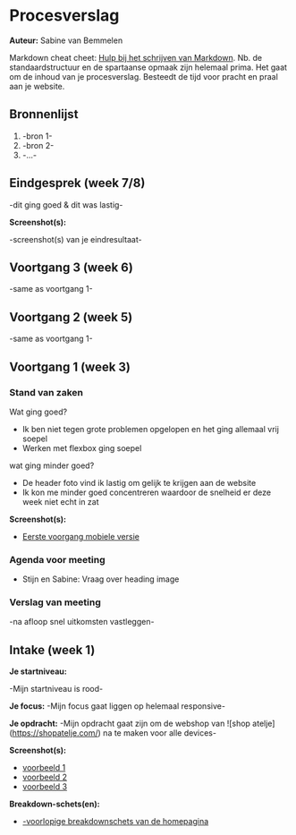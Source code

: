 # Procesverslag
**Auteur:** Sabine van Bemmelen

Markdown cheat cheet: [Hulp bij het schrijven van Markdown](https://github.com/adam-p/markdown-here/wiki/Markdown-Cheatsheet). Nb. de standaardstructuur en de spartaanse opmaak zijn helemaal prima. Het gaat om de inhoud van je procesverslag. Besteedt de tijd voor pracht en praal aan je website.



## Bronnenlijst
1. -bron 1-
2. -bron 2-
3. -...-



## Eindgesprek (week 7/8)

-dit ging goed & dit was lastig-

**Screenshot(s):**

-screenshot(s) van je eindresultaat-



## Voortgang 3 (week 6)

-same as voortgang 1-



## Voortgang 2 (week 5)

-same as voortgang 1-



## Voortgang 1 (week 3)

### Stand van zaken

Wat ging goed?

- Ik ben niet tegen grote problemen opgelopen en het ging allemaal vrij soepel
- Werken met flexbox ging soepel

wat ging minder goed?

- De header foto vind ik lastig om gelijk te krijgen aan de website
- Ik kon me minder goed concentreren waardoor de snelheid er deze week niet echt in zat

**Screenshot(s):**

- [Eerste voorgang mobiele versie](images/Update1_mobile.jpg)


### Agenda voor meeting

- Stijn en Sabine: Vraag over heading image

### Verslag van meeting

-na afloop snel uitkomsten vastleggen-



## Intake (week 1)

**Je startniveau:**

-Mijn startniveau is rood-

**Je focus:**
-Mijn focus gaat liggen op helemaal responsive-

**Je opdracht:**
-Mijn opdracht gaat zijn om de webshop van ![shop atelje] (https://shopatelje.com/) na te maken voor alle devices-

**Screenshot(s):**

- [voorbeeld 1](images/voorbeeld1.png)
- [voorbeeld 2](images/voorbeeld2.png)
- [voorbeeld 3](images/voorbeeld3.png)

**Breakdown-schets(en):**

- [-voorlopige breakdownschets van de homepagina](images/breakdownschets.jpg)

